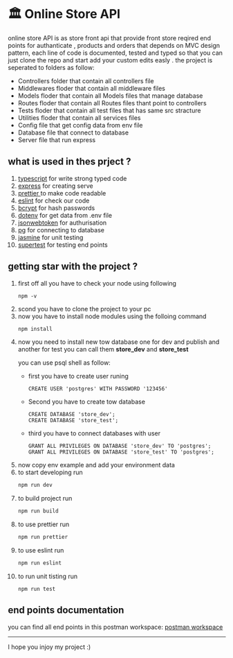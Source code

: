 <h1>🏛️ Online Store API</h1>
<p>
 online store API is as store front api that provide front store reqired end points for authanticate , products and orders that depends on MVC design pattern, each line of code is documented, tested and typed so that you can just clone the repo and start add your custom edits easly .
 the project is seperated to folders as follow:
 <ul>
  <li>Controllers folder that contain all controllers file</li>
  <li>Middlewares floder that contain all middleware files</li>
  <li>Models floder that contain all Models files that manage database</li>
  <li>Routes floder that contain all Routes files thant point to controllers</li>
  <li>Tests floder that contain all test files that has same src stracture</li>
  <li>Utilities floder that contain all services files</li>
  <li>Config file that get config data from env file</li>
  <li>Database file that connect to database</li>
  <li>Server file that run express</li>
 </ul>
</p>

<h2>what is used in thes prject ? </h2>
<ol>
 <li><a href="typescriptlang.org"> typescript</a> for write strong typed code </li>
 <li><a href="https://expressjs.com/">express</a> for creating serve</li>
 <li><a href="https://prettier.io/">prettier </a> to make code readable</li>
 <li><a href="https://eslint.org/">eslint</a> for check our code</li>
 <li><a href="https://www.npmjs.com/package/bcrypt">bcrypt</a> for hash passwords</li>
 <li><a href="https://www.npmjs.com/package/dotenv">dotenv</a> for get data from .env file</li>
 <li><a href="https://www.npmjs.com/package/jsonwebtoken">jsonwebtoken</a> for authurisation</li>
 <li><a href="https://www.npmjs.com/package/pg">pg</a> for connecting to database</li>
 <li><a href="https://jasmine.github.io/">jasmine</a> for unit testing</li>
 <li><a href="https://www.npmjs.com/package/supertest">supertest</a> for testing end points</li>
</ol>

<h2>getting star with the project ?</h2>
<ol>
 <li>
first off all you have to check your node using following

```command
npm -v
```
 </li>
 
  <li>
scond you have to clone the project to your pc

 </li>
 
 <li>
 now you have to install node modules using  the folloing command
  
  ```sh
  npm install
  ```
 </li>
 
 <li>
  now you need to install new tow database one for dev and publish and another for test you can call them <strong>store_dev</strong> and <strong>store_test</strong>
  
  you can use psql shell as follow: 
  <ul>
   <li>
    first you have to create user runing
    
    CREATE USER 'postgres' WITH PASSWORD '123456'
    
   </li>
   <li>
    Second  you have to create tow database
    
    CREATE DATABASE 'store_dev';
    CREATE DATABASE 'store_test';
    
   </li>
   
   <li>
    third  you have to connect databases with user
    
    GRANT ALL PRIVILEGES ON DATABASE 'store_dev' TO 'postgres';
    GRANT ALL PRIVILEGES ON DATABASE 'store_test' TO 'postgres';
    
   </li>
  </ul>
 </li>
 
 <li>
   now copy env example and add your environment data 
 </li>
 
 <li>
 to start developing run
  
```sh
npm run dev
```
 </li>
<li>
to build project run 
 
```sh
npm run build
```
 </li>
<li> 
 to use prettier run
 
```sh
npm run prettier
```
 </li>
<li>
to use eslint run
 
```sh
npm run eslint
```
 </li>
<li>
to run unit tisting run
 
```command
npm run test
```
  </li>

 </ol>
 
 <h2>end points documentation</h2>
 <p>you can find all end points in this postman workspace: <a href="https://www.postman.com/martian-robot-481018/workspace/online-store-api/collection/25069586-6433beeb-e9ee-4d66-9eb4-91603427b261?action=share&creator=25069586">postman workspace</a></p>
 
 <hr>
 
 <p>I hope you injoy my project :)</p>
